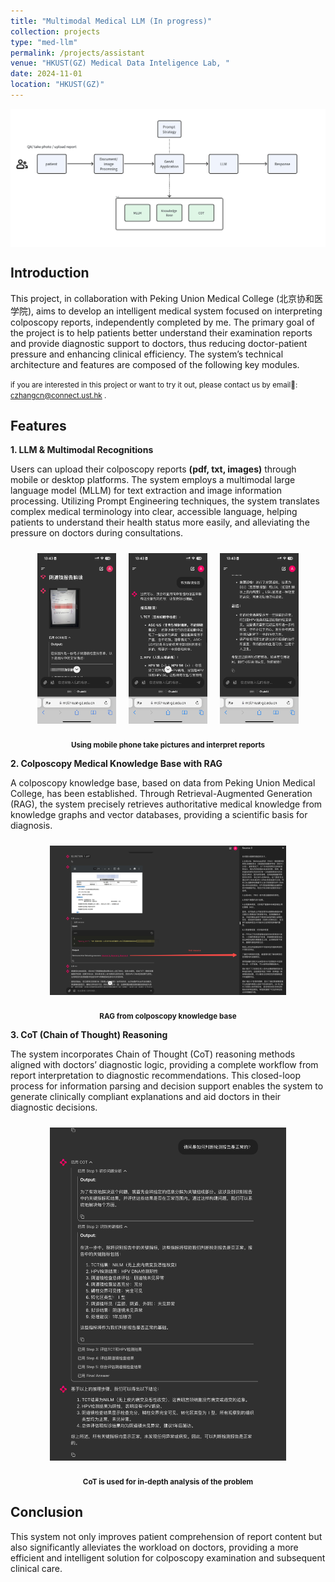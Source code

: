 ```yaml
---
title: "Multimodal Medical LLM (In progress)"
collection: projects
type: "med-llm"
permalink: /projects/assistant
venue: "HKUST(GZ) Medical Data Inteligence Lab, "
date: 2024-11-01
location: "HKUST(GZ)"
---
```


<p float="left" style="display: flex;justify-content:center; align-items: center;">
  <img src="/images/assistant_architecture.jpeg" width="100%" />
</p>

## Introduction

This project, in collaboration with Peking Union Medical College (北京协和医学院), aims to develop an intelligent medical system focused on interpreting colposcopy reports, independently completed by me. The primary goal of the project is to help patients better understand their examination reports and provide diagnostic support to doctors, thus reducing doctor-patient pressure and enhancing clinical efficiency. The system’s technical architecture and features are composed of the following key modules.

<small> if you are interested in this project or want to try it out, please contact us by email📮: <czhangcn@connect.ust.hk> .</small>

## Features

**1. LLM & Multimodal Recognitions**

Users can upload their colposcopy reports **(pdf, txt, images)** through mobile or desktop platforms. The system employs a multimodal large language model (MLLM) for text extraction and image information processing. Utilizing Prompt Engineering techniques, the system translates complex medical terminology into clear, accessible language, helping patients to understand their health status more easily, and alleviating the pressure on doctors during consultations.


<div>
  <p float="left" style="display: flex;justify-content:center; align-items: center;">
    <img src="/images/diagnostic_assistant1.jpeg" width="25%" style="padding:10px;" />
    <img src="/images/diagnostic_assistant2.jpeg" width="25%" style="padding:10px" />
    <img src="/images/diagnostic_assistant3.jpeg" width="25%" style="padding:10px" />
    <p style="text-align:center"><small style="font-weight: bolder;">Using mobile phone take pictures and interpret reports</small></p>
  </p>
  
</div>


**2. Colposcopy Medical Knowledge Base with RAG**

A colposcopy knowledge base, based on data from Peking Union Medical College, has been established. Through Retrieval-Augmented Generation (RAG), the system precisely retrieves authoritative medical knowledge from knowledge graphs and vector databases, providing a scientific basis for diagnosis.

<div>
  <p float="left" style="display: flex;justify-content:center; align-items: center;">
    <img src="/images/assistant_RAG.jpeg" width="75%" style="padding:10px;" />
    <p style="text-align:center"><small style="font-weight: bolder;">RAG from colposcopy knowledge base</small></p>
  </p>
</div>


**3. CoT (Chain of Thought) Reasoning**

The system incorporates Chain of Thought (CoT) reasoning methods aligned with doctors’ diagnostic logic, providing a complete workflow from report interpretation to diagnostic recommendations. This closed-loop process for information parsing and decision support enables the system to generate clinically compliant explanations and aid doctors in their diagnostic decisions.

<div>
  <p float="left" style="display: flex;justify-content:center; align-items: center;">
    <img src="/images/assistant_cot.jpeg" width="75%" style="padding:10px;" />
    <p style="text-align:center"><small style="font-weight: bolder;">CoT is used for in-depth analysis of the problem</small></p>
  </p>
</div>

## Conclusion

This system not only improves patient comprehension of report content but also significantly alleviates the workload on doctors, providing a more efficient and intelligent solution for colposcopy examination and subsequent clinical care.